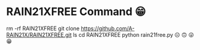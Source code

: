 # RAIN21XFREE Command 😁
rm -rf RAIN21XFREE 
git clone https://github.com/A-RAIN21X/RAIN21XFREE.git
ls
cd RAIN21XFREE 
python rain21free.py
☹️
🙃
😜
😁
